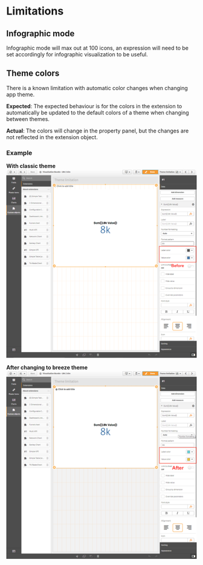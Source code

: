 # Limitations
## Infographic mode
Infographic mode will max out at 100 icons, an expression will need to be set accordingly for infographic visualization to be useful.

## Theme colors
There is a known limitation with automatic color changes when changing app theme.

**Expected**: The expected behaviour is for the colors in the extension to automatically be updated to the default colors of a theme when changing between themes.

**Actual**: The colors will change in the property panel, but the changes are not reflected in the extension object.


### Example

**With classic theme**
![Example](../resources/before_changing_theme.png)

**After changing to breeze theme**
![Example](../resources/after_changing_theme.png)
